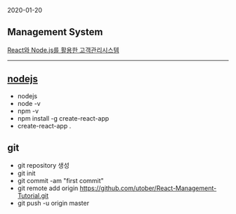 2020-01-20
## Management System
[React와 Node.js를 활용한 고객관리시스템](https://www.youtube.com/watch?v=s2knmog2j1U&list=PLRx0vPvlEmdCED62ZIWCbI-6G_jcwmuFB&index=1)

---

## [nodejs](https://nodejs.org) 

- nodejs
- node -v
- npm -v
- npm install -g create-react-app
- create-react-app .

## git 
- git repository 생성
- git init
- git commit -am "first commit"
- git remote add origin https://github.com/utober/React-Management-Tutorial.git
- git push -u origin master

